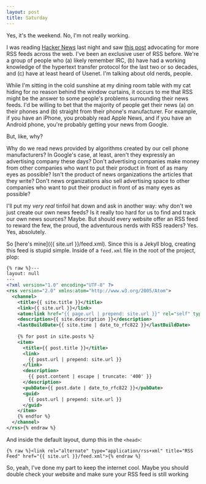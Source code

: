 ```yaml
---
layout: post
title: Saturday
---
```


Yes, it's the weekend. No, I'm not really working.

I was reading [Hacker News](https://news.ycombinator.com) last night and saw [this post](https://reedybear.bearblog.dev/ive-been-advocating-for-rss-support-and-you-should-too/) advocating for more RSS feeds across the web. I've been an exclusive user of RSS before. We're a group of people who (a) likely remember IRC, (b) have had a working knowledge of the hypertext transfer protocol for the last two or so decades, and (c) have at least heard of Usenet. I'm talking about old nerds, people.

While I'm sitting in the cold sunshine at my dining room table with my cat hiding for no reason behind the window curtains, it occurs to me that RSS might be the answer to some people's problems surrounding their news feeds. I'd be willing to bet that the majority of people get their news (a) on their phones and (b) straight from their phone's manufacturer. For example, if you have an iPhone, you probably read Apple News, and if you have an Android phone, you're probably getting your news from Google.

But, like, why?

Why do we read news provided by algorithms created by our cell phone manufacturers? In Google's case, at least, aren't they expressly an advertising company these days? Don't advertising companies make money from other companies who want to put their product in front of as many eyes as possible? Isn't the product of news organizations the articles that they write? Don't news organizations also sell advertising space to other companies who want to put their product in front of as many eyes as possible?

I'll put my _very real_ tinfoil hat down and ask in another way: why don't we just create our own news feeds? Is it really too hard for us to find and track our own news sources? Maybe. But should every website offer an RSS feed to reward the few, the proud, the adventurous nerds with RSS readers? Yes. Yes, absolutely.

So [here's mine]({{ site.url }}/feed.xml). Since this is a Jekyll blog, creating this feed is stupid simple. Inside of a `feed.xml` file in the root of the project, plop:

```xml
{% raw %}---
layout: null
---
<?xml version="1.0" encoding="UTF-8" ?>
<rss version="2.0" xmlns:atom="http://www.w3.org/2005/Atom">
  <channel>
    <title>{{ site.title }}</title>
    <link>{{ site.url }}</link>
    <atom:link href="{{ page.url | prepend: site.url }}" rel="self" type="application/rss+xml" />
    <description>{{ site.description }}</description>
    <lastBuildDate>{{ site.time | date_to_rfc822 }}</lastBuildDate>
    
    {% for post in site.posts %}
    <item>
      <title>{{ post.title }}</title>
      <link>
        {{ post.url | prepend: site.url }}
      </link>
      <description>
        {{ post.content | escape | truncate: '400' }}
      </description>
      <pubDate>{{ post.date | date_to_rfc822 }}</pubDate>
      <guid>
        {{ post.url | prepend: site.url }}
      </guid>
    </item>
    {% endfor %}
  </channel>
</rss>{% endraw %}
```

And inside the default layout, dump this in the `<head>`:

```liquid
{% raw %}<link rel="alternate" type="application/rss+xml" title="RSS Feed" href="{{ site.url }}/feed.xml">{% endraw %}
```

So, yeah, I've done my part to keep the internet cool. Maybe you should double check your website and make sure your RSS feed is still working
